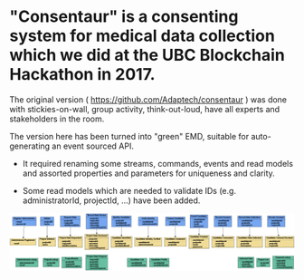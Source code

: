 # "Consentaur" is a consenting system for medical data collection which we did at the UBC Blockchain Hackathon in 2017.

The original version ( https://github.com/Adaptech/consentaur ) was done with stickies-on-wall, group activity, think-out-loud, have all experts and stakeholders in the room. 

The version here has been turned into "green" EMD, suitable for auto-generating an event sourced API. 

* It required renaming some streams, commands, events and read models and assorted properties and parameters for uniqueness and clarity.

* Some read models which are needed to validate IDs (e.g. administratorId, projectId, ...) have been added.


![consentaur event storming](Eventstorming.png)


